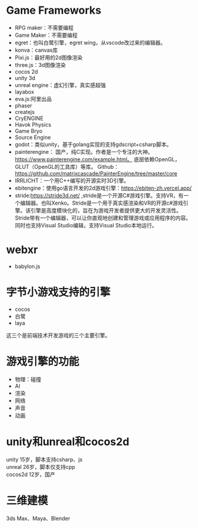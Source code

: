 # Game Frameworks
* RPG maker：不需要编程
* Game Maker：不需要编程
* egret：也叫白鹭引擎，egret wing，从vscode改过来的编辑器。
* konva：canvas库
* Pixi.js：最好用的2d图像渲染
* three.js：3d图像渲染
* cocos 2d
* unity 3d
* unreal engine：虚幻引擎，真实感超强
* layabox
* eva.js:阿里出品
* phaser
* createjs
* CryENGINE
* Havok Physics
* Game Bryo
* Source Engine
* godot：类似unity，基于golang实现的支持gdscript+csharp脚本。
* painterengine：
国产，纯C实现。作者是一个专注的大神。https://www.painterengine.com/example.html。
底层依赖OpenGL，GLUT（OpenGL的工具库）等库。
Github：https://github.com/matrixcascade/PainterEngine/tree/master/core
* IRRLICHT：一个用C++编写的开源实时3D引擎。
* ebitengine：使用go语言开发的2d游戏引擎：https://ebiten-zh.vercel.app/
* stride:https://stride3d.net/  ,stride是一个开源C#游戏引擎。支持VR，有一个编辑器。也叫Xenko。Stride是一个用于真实感渲染和VR的开源c#游戏引擎。该引擎是高度模块化的，旨在为游戏开发者提供更大的开发灵活性。Stride带有一个编辑器，可以让你直观地创建和管理游戏或应用程序的内容。同时也支持Visual Studio编辑，支持Visual Studio本地运行。
# webxr
* babylon.js
# 字节小游戏支持的引擎
* cocos
* 白鹭
* laya

这三个是前端技术开发游戏的三个主要引擎。

# 游戏引擎的功能
* 物理：碰撞
* AI
* 渲染
* 网络
* 声音
* 动画


# unity和unreal和cocos2d
unity 15岁，脚本支持csharp、js  
unreal 26岁，脚本仅支持cpp  
cocos2d 12岁，国产  



# 三维建模
3ds Max、Maya、Blender 
